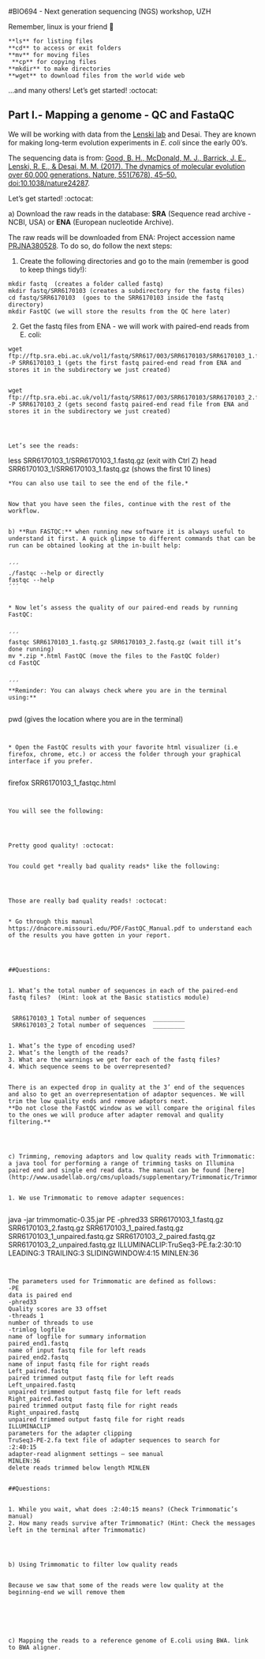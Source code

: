 ﻿#BIO694 - Next generation sequencing (NGS) workshop, UZH


Remember, linux is your friend :penguin:


```
**ls** for listing files
**cd** to access or exit folders
**mv** for moving files
 **cp** for copying files
**mkdir** to make directories
**wget** to download files from the world wide web  
```


...and many others! Let’s get started! :octocat: 


## Part I.- Mapping a genome - QC and FastaQC 


We will be working with data from the [Lenski lab](http://myxo.css.msu.edu/ecoli/genomicsdat.html) and Desai. They are known for making long-term evolution experiments in *E. coli* since the early 00’s. 


The sequencing data is from: [Good, B. H., McDonald, M. J., Barrick, J. E., Lenski, R. E., & Desai, M. M. (2017). The dynamics of molecular evolution over 60,000 generations. Nature, 551(7678), 45–50. doi:10.1038/nature24287](https://www.nature.com/articles/nature24287
).


Let’s get started! :octocat:


a) Download the raw reads in the database: **SRA** (Sequence read archive - NCBI, USA) or **ENA** (European nucleotide Archive). 


The raw reads will be downloaded from ENA: Project accession name [PRJNA380528](https://www.ebi.ac.uk/ena/data/view/PRJNA380528). To do so, do follow the next steps:
 
1. Create the following directories and go to the main (remember is good to keep things tidy!):


``` 
mkdir fastq  (creates a folder called fastq)
mkdir fastq/SRR6170103 (creates a subdirectory for the fastq files)
cd fastq/SRR6170103  (goes to the SRR6170103 inside the fastq directory)
mkdir FastQC (we will store the results from the QC here later)
``` 




2. Get the fastq files from ENA - we will work with paired-end reads from E. coli:


```
wget ftp://ftp.sra.ebi.ac.uk/vol1/fastq/SRR617/003/SRR6170103/SRR6170103_1.fastq.gz -P SRR6170103_1 (gets the first fastq paired-end read from ENA and stores it in the subdirectory we just created)


wget ftp://ftp.sra.ebi.ac.uk/vol1/fastq/SRR617/003/SRR6170103/SRR6170103_2.fastq.gz -P SRR6170103_2 (gets second fastq paired-end read file from ENA and stores it in the subdirectory we just created)




Let’s see the reads:
```
less SRR6170103_1/SRR6170103_1.fastq.gz (exit with Ctrl Z)
head SRR6170103_1/SRR6170103_1.fastq.gz (shows the first 10 lines)
``` 
*You can also use tail to see the end of the file.*


Now that you have seen the files, continue with the rest of the workflow.


b) **Run FASTQC:** when running new software it is always useful to understand it first. A quick glimpse to different commands that can be run can be obtained looking at the in-built help:


´´´ 
./fastqc --help or directly
fastqc --help
´´´


* Now let’s assess the quality of our paired-end reads by running FastQC:


´´´  
fastqc SRR6170103_1.fastq.gz SRR6170103_2.fastq.gz (wait till it’s done running)
mv *.zip *.html FastQC (move the files to the FastQC folder)
cd FastQC


´´´
**Reminder: You can always check where you are in the terminal using:**


```
pwd (gives the location where you are in the terminal)
```


* Open the FastQC results with your favorite html visualizer (i.e firefox, chrome, etc.) or access the folder through your graphical interface if you prefer.


```
firefox SRR6170103_1_fastqc.html
```


You will see the following:
  



Pretty good quality! :octocat:


You could get *really bad quality reads* like the following:


  

Those are really bad quality reads! :octocat:


* Go through this manual https://dnacore.missouri.edu/PDF/FastQC_Manual.pdf to understand each of the results you have gotten in your report.




##Questions:


1. What’s the total number of sequences in each of the paired-end fastq files?  (Hint: look at the Basic statistics module)


 SRR6170103_1 Total number of sequences  _________
 SRR6170103_2 Total number of sequences  _________


1. What’s the type of encoding used?
2. What’s the length of the reads? 
3. What are the warnings we get for each of the fastq files? 
4. Which sequence seems to be overrepresented? 


There is an expected drop in quality at the 3’ end of the sequences and also to get an overrepresentation of adaptor sequences. We will trim the low quality ends and remove adaptors next.
**Do not close the FastQC window as we will compare the original files to the ones we will produce after adapter removal and quality filtering.**




c) Trimming, removing adaptors and low quality reads with Trimmomatic: a java tool for performing a range of trimming tasks on Illumina paired end and single end read data. The manual can be found [here](http://www.usadellab.org/cms/uploads/supplementary/Trimmomatic/TrimmomaticManual_V0.32.pdf)


1. We use Trimmomatic to remove adapter sequences:


```
java -jar trimmomatic-0.35.jar PE -phred33  SRR6170103_1.fastq.gz SRR6170103_2.fastq.gz SRR6170103_1_paired.fastq.gz SRR6170103_1_unpaired.fastq.gz SRR6170103_2_paired.fastq.gz SRR6170103_2_unpaired.fastq.gz ILLUMINACLIP:TruSeq3-PE.fa:2:30:10 LEADING:3 TRAILING:3 SLIDINGWINDOW:4:15 MINLEN:36
```


The parameters used for Trimmomatic are defined as follows:
-PE
data is paired end
-phred33
Quality scores are 33 offset
-threads 1
number of threads to use
-trimlog logfile
name of logfile for summary information
paired_end1.fastq
name of input fastq file for left reads
paired_end2.fastq
name of input fastq file for right reads
Left_paired.fastq
paired trimmed output fastq file for left reads
Left_unpaired.fastq
unpaired trimmed output fastq file for left reads
Right_paired.fastq
paired trimmed output fastq file for right reads
Right_unpaired.fastq
unpaired trimmed output fastq file for right reads
ILLUMINACLIP
parameters for the adapter clipping
TruSeq3-PE-2.fa text file of adapter sequences to search for
:2:40:15
adapter-read alignment settings – see manual
MINLEN:36
delete reads trimmed below length MINLEN


##Questions: 


1. While you wait, what does :2:40:15 means? (Check Trimmomatic’s manual)
2. How many reads survive after Trimmomatic? (Hint: Check the messages left in the terminal after Trimmomatic)




b) Using Trimmomatic to filter low quality reads


Because we saw that some of the reads were low quality at the beginning-end we will remove them






c) Mapping the reads to a reference genome of E.coli using BWA. link to BWA aligner.